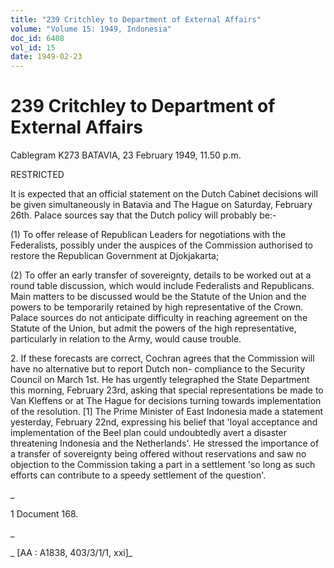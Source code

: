 ```yaml
---
title: "239 Critchley to Department of External Affairs"
volume: "Volume 15: 1949, Indonesia"
doc_id: 6408
vol_id: 15
date: 1949-02-23
---
```


# 239 Critchley to Department of External Affairs

Cablegram K273 BATAVIA, 23 February 1949, 11.50 p.m.

RESTRICTED

It is expected that an official statement on the Dutch Cabinet decisions will be given simultaneously in Batavia and The Hague on Saturday, February 26th. Palace sources say that the Dutch policy will probably be:-

(1) To offer release of Republican Leaders for negotiations with the Federalists, possibly under the auspices of the Commission authorised to restore the Republican Government at Djokjakarta;

(2) To offer an early transfer of sovereignty, details to be worked out at a round table discussion, which would include Federalists and Republicans. Main matters to be discussed would be the Statute of the Union and the powers to be temporarily retained by high representative of the Crown. Palace sources do not anticipate difficulty in reaching agreement on the Statute of the Union, but admit the powers of the high representative, particularly in relation to the Army, would cause trouble.

2\. If these forecasts are correct, Cochran agrees that the Commission will have no alternative but to report Dutch non- compliance to the Security Council on March 1st. He has urgently telegraphed the State Department this morning, February 23rd, asking that special representations be made to Van Kleffens or at The Hague for decisions turning towards implementation of the resolution. [1] The Prime Minister of East Indonesia made a statement yesterday, February 22nd, expressing his belief that 'loyal acceptance and implementation of the Beel plan could undoubtedly avert a disaster threatening Indonesia and the Netherlands'. He stressed the importance of a transfer of sovereignty being offered without reservations and saw no objection to the Commission taking a part in a settlement 'so long as such efforts can contribute to a speedy settlement of the question'.

_

1 Document 168.

_

_ [AA : A1838, 403/3/1/1, xxi]_
